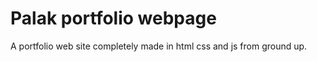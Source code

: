 # Palak portfolio webpage

A portfolio web site completely made in html css and js from ground up.



